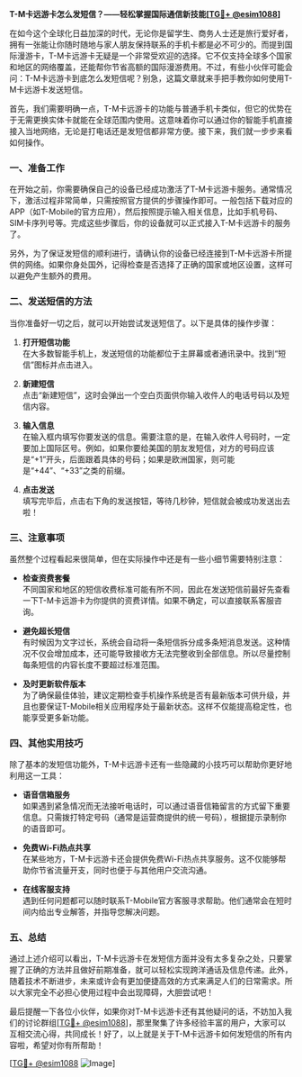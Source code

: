 **T-M卡远游卡怎么发短信？——轻松掌握国际通信新技能[[TG💪+ @esim1088](https://t.me/s/esim1088)]**

在如今这个全球化日益加深的时代，无论你是留学生、商务人士还是旅行爱好者，拥有一张能让你随时随地与家人朋友保持联系的手机卡都是必不可少的。而提到国际漫游卡，T-M卡远游卡无疑是一个非常受欢迎的选择。它不仅支持全球多个国家和地区的网络覆盖，还能帮你节省高额的国际漫游费用。不过，有些小伙伴可能会问：T-M卡远游卡到底怎么发短信呢？别急，这篇文章就来手把手教你如何使用T-M卡远游卡发送短信。

首先，我们需要明确一点，T-M卡远游卡的功能与普通手机卡类似，但它的优势在于无需更换实体卡就能在全球范围内使用。这意味着你可以通过你的智能手机直接接入当地网络，无论是打电话还是发短信都非常方便。接下来，我们就一步步来看如何操作。

### **一、准备工作**

在开始之前，你需要确保自己的设备已经成功激活了T-M卡远游卡服务。通常情况下，激活过程非常简单，只需按照官方提供的步骤操作即可。一般包括下载对应的APP（如T-Mobile的官方应用），然后按照提示输入相关信息，比如手机号码、SIM卡序列号等。完成这些步骤后，你的设备就可以正式接入T-M卡远游卡的服务了。

另外，为了保证发短信的顺利进行，请确认你的设备已经连接到T-M卡远游卡所提供的网络。如果你身处国外，记得检查是否选择了正确的国家或地区设置，这样可以避免产生额外的费用。

### **二、发送短信的方法**

当你准备好一切之后，就可以开始尝试发送短信了。以下是具体的操作步骤：

1. **打开短信功能**  
   在大多数智能手机上，发送短信的功能都位于主屏幕或者通讯录中。找到“短信”图标并点击进入。

2. **新建短信**  
   点击“新建短信”，这时会弹出一个空白页面供你输入收件人的电话号码以及短信内容。

3. **输入信息**  
   在输入框内填写你要发送的信息。需要注意的是，在输入收件人号码时，一定要加上国际区号。例如，如果你要给美国的朋友发短信，对方的号码应该是“+1”开头，后面跟着具体的号码；如果是欧洲国家，则可能是“+44”、“+33”之类的前缀。

4. **点击发送**  
   填写完毕后，点击右下角的发送按钮，等待几秒钟，短信就会被成功发送出去啦！

### **三、注意事项**

虽然整个过程看起来很简单，但在实际操作中还是有一些小细节需要特别注意：

- **检查资费套餐**  
  不同国家和地区的短信收费标准可能有所不同，因此在发送短信前最好先查看一下T-M卡远游卡为你提供的资费详情。如果不确定，可以直接联系客服咨询。

- **避免超长短信**  
  有时候因为文字过长，系统会自动将一条短信拆分成多条短消息发送。这种情况不仅会增加成本，还可能导致接收方无法完整收到全部信息。所以尽量控制每条短信的内容长度不要超过标准范围。

- **及时更新软件版本**  
  为了确保最佳体验，建议定期检查手机操作系统是否有最新版本可供升级，并且也要保证T-Mobile相关应用程序处于最新状态。这样不仅能提高稳定性，也能享受更多新功能。

### **四、其他实用技巧**

除了基本的发短信功能外，T-M卡远游卡还有一些隐藏的小技巧可以帮助你更好地利用这一工具：

- **语音信箱服务**  
  如果遇到紧急情况而无法接听电话时，可以通过语音信箱留言的方式留下重要信息。只需拨打特定号码（通常是运营商提供的统一号码），根据提示录制你的语音即可。

- **免费Wi-Fi热点共享**  
  在某些地方，T-M卡远游卡还会提供免费Wi-Fi热点共享服务。这不仅能够帮助你节省流量开支，同时也便于与其他用户交流沟通。

- **在线客服支持**  
  遇到任何问题都可以随时联系T-Mobile官方客服寻求帮助。他们通常会在短时间内给出专业解答，并指导您解决问题。

### **五、总结**

通过上述介绍可以看出，T-M卡远游卡在发短信方面并没有太多复杂之处，只要掌握了正确的方法并且做好前期准备，就可以轻松实现跨洋通话及信息传递。此外，随着技术不断进步，未来或许会有更加便捷高效的方式来满足人们的日常需求。所以大家完全不必担心使用过程中会出现障碍，大胆尝试吧！

最后提醒一下各位小伙伴，如果你对T-M卡远游卡还有其他疑问的话，不妨加入我们的讨论群组[[TG💪+ @esim1088](https://t.me/s/esim1088)]，那里聚集了许多经验丰富的用户，大家可以互相交流心得，共同成长！好了，以上就是关于T-M卡远游卡如何发短信的所有内容啦，希望对你有所帮助！

[[TG💪+ @esim1088](https://t.me/s/esim1088) ![Image](https://i.postimg.cc/4NQfJmqS/Snipaste-2025-05-13-00-14-12.png)]